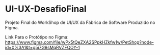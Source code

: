# UI-UX-DesafioFinal
Projeto Final do WorkShop de UI/UX da Fábrica de Software Produzido no Figma.

Link Para o Protótipo no Figma:  
https://www.figma.com/file/wPx5tQeZXA2SPpkHZkfw1w/PetShop?node-id=0%3A1&t=g5i7G9sMqRVZFQOY-1

